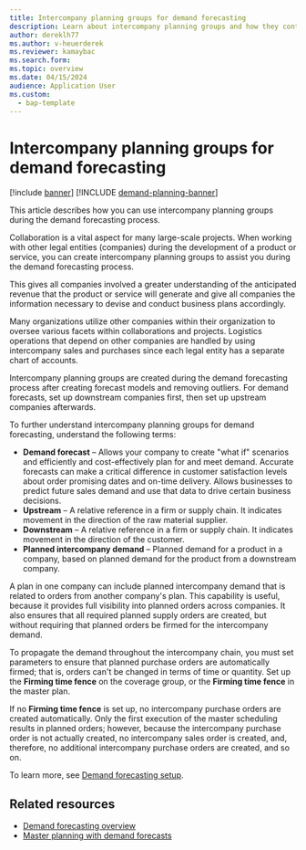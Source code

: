 ```yaml
---
title: Intercompany planning groups for demand forecasting
description: Learn about intercompany planning groups and how they contribute to demand forecasting, which optimizes logistics operations across multiple companies.
author: dereklh77
ms.author: v-heuerderek
ms.reviewer: kamaybac
ms.search.form:
ms.topic: overview
ms.date: 04/15/2024
audience: Application User
ms.custom: 
  - bap-template
---
```


# Intercompany planning groups for demand forecasting

[!include [banner](../includes/banner.md)]
[!INCLUDE [demand-planning-banner](../includes/demand-planning-banner.md)]

This article describes how you can use intercompany planning groups during the demand forecasting process.

Collaboration is a vital aspect for many large-scale projects. When working with other legal entities (companies) during the development of a product or service, you can create intercompany planning groups to assist you during the demand forecasting process.

This gives all companies involved a greater understanding of the anticipated revenue that the product or service will generate and give all companies the information necessary to devise and conduct business plans accordingly.

Many organizations utilize other companies within their organization to oversee various facets within collaborations and projects. Logistics operations that depend on other companies are handled by using intercompany sales and purchases since each legal entity has a separate chart of accounts.

Intercompany planning groups are created during the demand forecasting process after creating forecast models and removing outliers. For demand forecasts, set up downstream companies first, then set up upstream companies afterwards.

To further understand intercompany planning groups for demand forecasting, understand the following terms:

- **Demand forecast** – Allows your company to create "what if" scenarios and efficiently and cost-effectively plan for and meet demand. Accurate forecasts can make a critical difference in customer satisfaction levels about order promising dates and on-time delivery. Allows businesses to predict future sales demand and use that data to drive certain business decisions.
- **Upstream** – A relative reference in a firm or supply chain. It indicates movement in the direction of the raw material supplier.
- **Downstream** – A relative reference in a firm or supply chain. It indicates movement in the direction of the customer.
- **Planned intercompany demand** – Planned demand for a product in a company, based on planned demand for the product from a downstream company.

A plan in one company can include planned intercompany demand that is related to orders from another company's plan. This capability is useful, because it provides full visibility into planned orders across companies. It also ensures that all required planned supply orders are created, but without requiring that planned orders be firmed for the intercompany demand.

To propagate the demand throughout the intercompany chain, you must set parameters to ensure that planned purchase orders are automatically firmed; that is, orders can't be changed in terms of time or quantity. Set up the **Firming time fence** on the coverage group, or the **Firming time fence** in the master plan.

If no **Firming time fence** is set up, no intercompany purchase orders are created automatically. Only the first execution of the master scheduling results in planned orders; however, because the intercompany purchase order is not actually created, no intercompany sales order is created, and, therefore, no additional intercompany purchase orders are created, and so on.

To learn more, see [Demand forecasting setup](../master-planning/demand-forecasting-setup.md#intercompany-planning-groups).

<!-- KFM: The following text needs to be verified against SCM pages and settings. I think this text is describing Business Central, not SCM. 

## Overview of the steps to get started

Use the **Intercompany Setup** page to set up the following components of intercompany transactions:

- Your company's intercompany settings.
- The company that will be the synchronization partner.
- The intercompany chart of accounts that all the partners use to exchange transactions.
- The mappings between accounts in the chart of accounts and intercompany chart of accounts for inbound and outbound transactions for each partner.
- The intercompany dimensions and dimension values to use, and how they're mapped to dimensions for each partner.
- The companies that are the intercompany partners.
- The companies that are vendors or customers, or both.

To learn more, see [Demand forecasting setup](../master-planning/demand-forecasting-setup.md#intercompany-planning-groups).

## Synchronization partners

All partners must use the same intercompany chart of accounts and, if needed, the same intercompany dimensions. You can save time when you set up the partnership by using the chart of accounts and dimensions for one of the partners as a baseline for the intercompany chart of accounts and dimensions. The company that you use as the baseline is called the *synchronization partner*. Typically, the synchronization partner is the headquarter company, but it doesn't have to be.

On the **Intercompany Setup** page, each partner specifies the synchronization partner in the **Synchronization Partner** field. Afterward, the intercompany chart of accounts and intercompany dimensions are automatically specified for them, based on the setup for the synchronization partner. The partners then use the **Intercompany Chart of Accounts Mapping** and **Intercompany Dimension Mapping** pages to map their chart of accounts and dimensions to the intercompany chart of accounts and dimensions, and vice versa.

> [!NOTE]
> It's important to map accounts and dimensions in both directions. That is, both to the intercompany chart of accounts and dimensions, and from them to your own accounts and dimensions.

Exchange the following authentication settings. Each partner can get this information from their registered app.

- Client ID
- Client secret
- Token endpoint
- Redirect URL

Run the **IC Partner Cross-Environment Setup** assisted setup guide in all companies to specify the information. To start the guide, on the **Intercompany Partner** page, use the **Connect Externally Setup** action.  

-->

## Related resources

- [Demand forecasting overview](../master-planning/introduction-demand-forecasting.md)  
- [Master planning with demand forecasts](../master-planning/planning-optimization/demand-forecast.md)  
